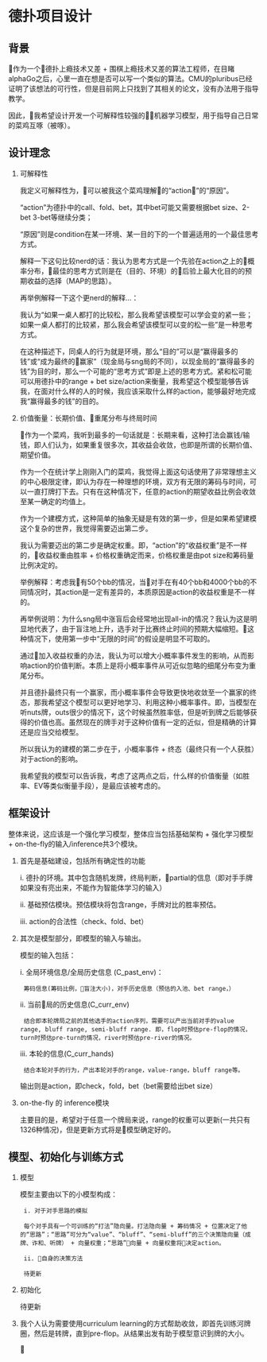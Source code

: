 # 德扑项目设计

## 背景
作为一个德扑上瘾技术又差 + 围棋上瘾技术又差的算法工程师，在目睹alphaGo之后，心里一直在想是否可以写一个类似的算法。CMU的pluribus已经证明了该想法的可行性，但是目前网上只找到了其相关的论文，没有办法用于指导教学。

因此，我希望设计开发一个可解释性较强的机器学习模型，用于指导自己日常的菜鸡互啄（被啄）。

## 设计理念
1. 可解释性

    我定义可解释性为，可以被我这个菜鸡理解的“action”的“原因”。
    
    “action”为德扑中的call、fold、bet，其中bet可能又需要根据bet size、2-bet 3-bet等继续分类；
    
    “原因”则是condition在某一环境、某一目的下的一个普遍适用的一个最佳思考方式。
    
    解释一下这句比较nerd的话：我认为思考方式是一个先验在action之上的概率分布，最佳的思考方式则是在（目的、环境）的后验上最大化目的的预期收益的选择（MAP的思路）。
    
    再举例解释一下这个更nerd的解释…：

    我认为“如果一桌人都打的比较松，那么我希望该模型可以学会变的紧一些；如果一桌人都打的比较紧，那么我会希望该模型可以变的松一些”是一种思考方式。

    在这种描述下，同桌人的行为就是环境，那么“目的”可以是“赢得最多的钱”或“成为最终的赢家”（现金局与sng局的不同），以现金局的“赢得最多的钱”为目的时，那么一个可能的“思考方式”即是上述的思考方式。紧和松可能可以用德扑中的range + bet size/action来衡量，我希望这个模型能够告诉我，在面对什么样的人的时候，我应该采取什么样的action，能够最好地完成我“赢得最多的钱”的目的。

2. 价值衡量：长期价值、重尾分布与终局时间

    作为一个菜鸡，我听到最多的一句话就是：长期来看，这种打法会赢钱/输钱，即人们认为，如果重复很多次，其收益会收敛，也即是所谓的长期价值、期望价值。

    作为一个在统计学上刚刚入门的菜鸡，我觉得上面这句话使用了非常理想主义的中心极限定律，即认为存在一种理想的环境，双方有无限的筹码与时间，可以一直打牌打下去。只有在这种情况下，任意的action的期望收益比例会收敛至某一确定的均值上。
    
    作为一个建模方式，这种简单的抽象无疑是有效的第一步，但是如果希望建模这个复杂的世界，我觉得需要迈出第二步。
    
    我认为需要迈出的第二步是确定权重。即，“action”的“收益权重”是不一样的，收益权重由胜率 + 价格权重确定而来，价格权重是由pot size和筹码量比例决定的。
    
    举例解释：考虑我有50个bb的情况，当对手在有40个bb和4000个bb的不同情况时，其action是一定有差异的，本质原因是action的收益权重是不一样的。
    
    再举例说明：为什么sng局中涨盲后会经常地出现all-in的情况？我认为这是明显地代表了，由于盲注地上升，选手对于比赛终止时间的预期大幅缩短。这种情况下，使用第一步中“无限的时间”的假设是明显不可取的。

    通过加入收益权重的办法，我认为可以增大小概率事件发生的影响，从而影响action的价值判断。本质上是将小概率事件从可近似忽略的细尾分布变为重尾分布。
    
    并且德扑最终只有一个赢家，而小概率事件会导致更快地收敛至一个赢家的终态，那我希望这个模型可以更好地学习、利用这种小概率事件。即，当模型在听nuts牌，outs很少的情况下，这个时候虽然胜率低，但是听到牌之后能够获得的价值也高。虽然现在的牌手对于这种价值有一定的近似，但是精确的计算还是应当交给模型。
    
    所以我认为的建模的第二步在于，小概率事件 + 终态（最终只有一个人获胜）对于action的影响。

    我希望我的模型可以告诉我，考虑了这两点之后，什么样的价值衡量（如胜率、EV等类似衡量手段），是最应该被考虑的。

## 框架设计

整体来说，这应该是一个强化学习模型，整体应当包括基础架构 + 强化学习模型 + on-the-fly的输入/inference共3个模块。

1. 首先是基础建设，包括所有确定性的功能

    i. 德扑的环境。其中包含随机发牌，终局判断，partial的信息（即对手手牌如果没有亮出来，不能作为智能体学习的输入）

    ii. 基础预估模块。预估模块将包含range，手牌对比的胜率预估。

    iii. action的合法性（check、fold、bet）

2. 其次是模型部分，即模型的输入与输出。

    模型的输入包括：

    i. 全局环境信息/全局历史信息 (C_past_env)：

        筹码信息(筹码比例，盲注大小)，对手历史信息（预估的入池、bet range，）

    ii. 当前局的历史信息(C_curr_env)

        结合即本轮牌局之前的其他选手的action序列，需要可以产出当前对手的value range, bluff range, semi-bluff range. 即，flop时预估pre-flop的情况，turn时预估pre-turn的情况，river时预估pre-river的情况。

    iii. 本轮的信息(C_curr_hands)

        结合本轮对手的行为，产出本轮对手的range，value-range，bluff range等。

    输出则是action，即check，fold，bet（bet需要给出bet size）

3. on-the-fly 的 inference模块

    主要目的是，希望对于任意一个牌局来说，range的权重可以更新(一共只有1326种情况)，但是更新方式将是模型确定好的。

## 模型、初始化与训练方式

1. 模型

	模型主要由以下的小模型构成：

        i. 对于对手思路的模拟

        每个对手具有一个可训练的“打法”隐向量。打法隐向量 + 筹码情况 + 位置决定了他的“思路”；“思路”可分为“value”、“bluff”、“semi-bluff”的三个决策隐向量（成牌、诈和、听牌） + 向量权重；“思路”向量 + 向量权重将决定action。

        ii. 自身的决策方法

        待更新

2. 初始化

    待更新

3. 我个人认为需要使用curriculum learning的方式帮助收敛，即首先训练河牌圈，然后是转牌，直到pre-flop。从结果出发有助于模型意识到牌的大小。



    